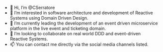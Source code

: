 - 👋 Hi, I’m @CSerratore
- 👀 I’m interested in software architecture and development of Reactive Systems using Domain Driven Design.
- 🌱 I’m currently leading the development of an event driven microservice platform in the live event and ticketing domain.
- 💞️ I’m looking to collaborate on real world DDD and event-driven Reactive Systems.
- 📫 You can contact me directly via the social media channels listed.

<!---
CSerratore/CSerratore is a ✨ special ✨ repository because its `README.md` (this file) appears on your GitHub profile.
You can click the Preview link to take a look at your changes.
--->
